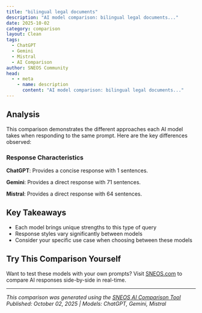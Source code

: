 ```yaml
---
title: "bilingual legal documents"
description: "AI model comparison: bilingual legal documents..."
date: 2025-10-02
category: comparison
layout: Clean
tags:
  - ChatGPT
  - Gemini
  - Mistral
  - AI Comparison
author: SNEOS Community
head:
  - - meta
    - name: description
      content: "AI model comparison: bilingual legal documents..."
---
```


<ChatComparison
  title="bilingual legal documents"
  prompt="bilingual legal documents"
  :responses='{
    "ChatGPT": "Bilingual legal documents are legal documents that are presented in two languages, typically the official languages of the countries or jurisdictions involved. These documents are often used in situations where parties speak different languages, ensuring that all parties understand the terms and conditions outlined in the document.\n\nHere are some important considerations when creating or using bilingual legal documents:\n\n### 1. **Translation Accuracy:**\n   - Ensure that the translation is performed by a qualified legal translator who is fluent in both languages and understands legal terminology. Inaccurate translations can lead to misunderstandings and legal disputes.\n\n### 2. **Format and Structure:**\n   - Decide on the structure of the document. Some documents are side-by-side (parallel text), while others may have the dominant language followed by the translation.\n   - Consistency in terminology across both languages is crucial.\n\n### 3. **Legal Validity:**\n   - Check the legal requirements in the relevant jurisdiction(s) to determine whether both language versions need to be equally authoritative.\n   - Some jurisdictions consider only the original language version as valid, while others may recognize both.\n\n### 4. **Clauses and Provisions:**\n   - Include a clause specifying which version prevails in case of discrepancies between the two languages. This is often known as a \"governing language\" clause.\n\n### 5. **Notarization and Legalization:**\n   - Consider whether the bilingual document needs to be notarized or legalized, particularly if it is to be used in a foreign jurisdiction.\n\n### 6. **Cultural Sensitivity:**\n   - Be mindful of cultural differences that may affect the interpretation of legal terms and responsibilities.\n\n### 7. **Common Types of Bilingual Legal Documents:**\n   - Contracts (e.g., employment contracts, lease agreements)\n   - Powers of attorney\n   - Wills and trusts\n   - Court documents\n   - Affidavits and declarations\n   - Immigration documents\n\n### 8. **Obtaining Legal Advice:**\n   - It&#x27;s often beneficial to consult with a lawyer who is familiar with both legal systems involved, especially if the document has significant legal implications.\n\n### 9. **Examples of Terminology:**\n   - Legal terms may have different implications in different legal systems. Always check that key terms are accurately defined in both languages.\n\n### 10. **Confidentiality:**\n   - If the document involves sensitive information, ensure that both language versions maintain the same confidentiality standards.\n\nUsing bilingual legal documents can facilitate smoother communication and agreements between parties from different linguistic backgrounds, but careful attention to detail is essential to ensure their effectiveness and legal enforceability.",
    "Gemini": "Creating and managing bilingual legal documents presents a unique set of challenges and considerations. Here\u0027s a breakdown of the key aspects:\n\n**1. Why Create Bilingual Legal Documents?**\n\n*   **Legal Requirement:** In some jurisdictions, providing legal documents in multiple languages is mandated, especially for government services, contracts with public bodies, or consumer-facing agreements.\n*   **Accessibility:**  Ensuring access to justice and understanding of legal obligations for individuals who are not proficient in the official language(s) of a jurisdiction.\n*   **Clarity:**  Preventing misunderstandings and disputes arising from language barriers.  A bilingual document can serve as a clearer explanation for all parties involved.\n*   **Business Needs:**  Facilitating international transactions, contracts, and business relationships.\n*   **Client Service:**  Offering bilingual documents as a value-added service to clients, demonstrating inclusivity and attention to their needs.\n\n**2. Key Considerations:**\n\n*   **Accuracy:** This is *paramount*. Legal translations must be precise and accurately reflect the meaning of the original document.  Ambiguity or mistranslation can have severe legal consequences.\n*   **Legal Equivalence:** The translated version must have the same legal effect as the original. It should not introduce new obligations or rights, or remove existing ones.\n*   **Terminology Consistency:** Using consistent terminology across both language versions is vital.  This includes using the correct legal jargon in each language.\n*   **Formatting and Layout:** The bilingual document should be clear, well-formatted, and easy to read in both languages. Consider how the layout might differ due to variations in text length.\n*   **Jurisdictional Differences:** Legal concepts and structures vary across jurisdictions. The translation needs to account for these differences and use terminology that is appropriate for the target legal system.  A literal word-for-word translation is often insufficient.\n*   **Certification/Authentication:**  Depending on the legal requirements, the translation may need to be certified by a qualified translator or notarized to ensure its authenticity and accuracy.\n*   **Choice of Language(s):** Carefully determine which languages are needed based on the target audience, legal requirements, and business goals.\n*   **Document Management:**  Establish a system for managing bilingual documents, including version control, storage, and retrieval.\n*   **Cost:** Professional legal translation can be expensive. Budget accordingly, and factor in the potential cost of revisions and certifications.\n\n**3. Best Practices:**\n\n*   **Use Professional Legal Translators:**  Employ translators who are specialized in legal translation *and* have expertise in the specific area of law covered by the document (e.g., contract law, intellectual property law, criminal law).  Look for translators with relevant certifications.\n*   **Review and Editing:** Have the translated document reviewed by a second legal professional or a subject matter expert who is fluent in both languages. This ensures accuracy and catches any errors or inconsistencies.\n*   **Glossary of Terms:** Create a glossary of key terms and their equivalents in both languages to ensure consistency throughout the document.\n*   **Translation Memory (TM) Software:**  Use TM software to store and reuse previously translated phrases and sentences. This can improve efficiency and consistency, especially for large volumes of documents.\n*   **Consider Back Translation:**  In some cases, it may be beneficial to have the translated document translated back into the original language by a different translator. This can help identify any discrepancies or ambiguities.\n*   **Consult with Legal Counsel:**  Seek legal advice from attorneys who are familiar with both legal systems and the requirements for bilingual legal documents.\n\n**4. Potential Challenges:**\n\n*   **Finding Qualified Translators:**  Locating translators with the necessary legal expertise and language skills can be challenging.\n*   **Cost of Translation:**  High-quality legal translation can be expensive.\n*   **Maintaining Consistency:**  Ensuring consistency across multiple documents and over time can be difficult.\n*   **Cultural Differences:**  Legal concepts and terminology can be deeply rooted in cultural norms. Translators must be aware of these differences and adapt the translation accordingly.\n*   **Legal Liability:**  Errors in translation can lead to legal liability for the translator and the client.\n\n**5. Types of Bilingual Legal Documents:**\n\n*   **Contracts:** Agreements between parties, such as sales contracts, employment contracts, and leases.\n*   **Terms and Conditions:** Rules governing the use of a website or service.\n*   **Privacy Policies:** Statements outlining how personal data is collected and used.\n*   **Legal Notices:**  Formal announcements or warnings.\n*   **Court Documents:**  Complaints, pleadings, judgments, and other documents filed in court.\n*   **Patents and Trademarks:**  Documents related to intellectual property rights.\n*   **Wills and Trusts:**  Documents specifying how assets are to be distributed after death.\n*   **Immigration Documents:**  Applications, visas, and other documents related to immigration.\n*   **Regulatory Filings:**  Documents submitted to government agencies to comply with regulations.\n\n**6. Tools and Technologies:**\n\n*   **Translation Memory (TM) Software:**  (e.g., Trados Studio, memoQ, Across)\n*   **Machine Translation (MT):**  (e.g., Google Translate, DeepL) *Use with extreme caution for initial drafts only and ALWAYS reviewed by a qualified human translator.*  MT alone is generally *not* suitable for legal documents due to accuracy concerns.\n*   **Computer-Assisted Translation (CAT) Tools:** Combine TM and MT with other features to assist translators.\n*   **Terminology Management Systems:** Help maintain consistent terminology across documents.\n*   **Optical Character Recognition (OCR) Software:**  Converts scanned documents into editable text.\n*   **Document Management Systems:** Organize and manage bilingual documents.\n\n**In summary, creating bilingual legal documents requires a meticulous and professional approach. Prioritizing accuracy, legal equivalence, and consistency is crucial to avoid potential legal issues.  Always rely on qualified legal translators and review the translated document carefully before using it.**\n",
    "Mistral": "Creating bilingual legal documents involves ensuring that the content is accurately translated and that both language versions are legally equivalent. Here are some steps and considerations to help you draft bilingual legal documents:\n\n### Steps to Create Bilingual Legal Documents\n\n1. **Identify the Languages**: Determine the two languages that will be used in the document.\n\n2. **Choose a Translation Method**: Decide whether you will use human translators, machine translation, or a combination of both. For legal documents, human translators are often preferred due to the need for accuracy and nuance.\n\n3. **Draft the Original Document**: Write the document in one language first. Ensure that the original document is clear, concise, and legally sound.\n\n4. **Translate the Document**: Have the document translated into the second language. Ensure that the translator is familiar with legal terminology and the specific legal context of the document.\n\n5. **Review and Edit**: Have both versions reviewed by legal professionals who are fluent in both languages. This step is crucial to ensure that the translations are accurate and that the legal intent is preserved.\n\n6. **Format the Document**: Decide on the format for presenting the bilingual content. Options include:\n   - **Side-by-Side**: Present the text in both languages side by side.\n   - **Sequential**: Present the text in one language followed by the text in the other language.\n   - **Interlinear**: Present the text in one language with the translation interspersed line by line.\n\n7. **Legal Review**: Have the final document reviewed by a legal professional to ensure that both versions are legally equivalent and comply with all relevant laws and regulations.\n\n8. **Finalize and Sign**: Once the document is reviewed and approved, finalize it and obtain the necessary signatures.\n\n### Considerations\n\n1. **Legal Equivalence**: Ensure that the legal terms and concepts are accurately translated and have the same legal effect in both languages.\n\n2. **Cultural Sensitivity**: Be aware of cultural differences that may affect the interpretation of legal terms and concepts.\n\n3. **Consistency**: Maintain consistency in terminology and style throughout the document.\n\n4. **Clarity**: Ensure that the document is clear and easy to understand in both languages.\n\n5. **Compliance**: Make sure the document complies with the legal requirements of both jurisdictions, if applicable.\n\n6. **Certification**: Consider having the translation certified by a professional translator or a notary public, especially if the document will be used in a legal proceeding or official capacity.\n\n### Example Format\n\n#### Side-by-Side Format\n\n| English                                  | Spanish                                  |\n|------------------------------------------|------------------------------------------|\n| This is a legal agreement between...     | Este es un acuerdo legal entre...        |\n| The parties agree to the following...   | Las partes acuerdan lo siguiente...      |\n\n#### Sequential Format\n\n**English Version:**\n\nThis is a legal agreement between...\n\nThe parties agree to the following...\n\n**Spanish Version:**\n\nEste es un acuerdo legal entre...\n\nLas partes acuerdan lo siguiente...\n\n### Tools and Resources\n\n- **Translation Software**: Tools like SDL Trados, MemoQ, or Memsource can assist with translation management.\n- **Legal Dictionaries**: Use legal dictionaries specific to the languages involved to ensure accurate translation of legal terms.\n- **Professional Translators**: Consider hiring professional translators with expertise in legal translation.\n\nBy following these steps and considerations, you can create bilingual legal documents that are accurate, clear, and legally sound."
  }'
  published-date="03:24"
/>

## Analysis

This comparison demonstrates the different approaches each AI model takes when responding to the same prompt. Here are the key differences observed:

### Response Characteristics

**ChatGPT**: Provides a concise response with 1 sentences. 

**Gemini**: Provides a direct response with 71 sentences. 

**Mistral**: Provides a direct response with 64 sentences. 

## Key Takeaways

- Each model brings unique strengths to this type of query
- Response styles vary significantly between models
- Consider your specific use case when choosing between these models

## Try This Comparison Yourself

Want to test these models with your own prompts? Visit [SNEOS.com](https://sneos.com) to compare AI responses side-by-side in real-time.

---

*This comparison was generated using the [SNEOS AI Comparison Tool](https://sneos.com)*
*Published: October 02, 2025 | Models: ChatGPT, Gemini, Mistral*
